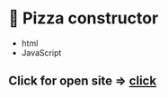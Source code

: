 # 🍕 Pizza constructor
- html
- JavaScript

## Click for open site => [click](https://artemkimi.github.io/Pizza_constructor/)
